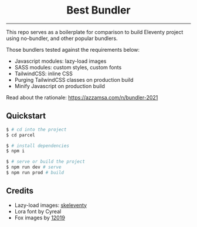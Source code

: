<div align="center">
<h1>Best Bundler</h1>

</div>

---

This repo serves as a boilerplate for comparison to build Eleventy project using
no-bundler, and other popular bundlers.

Those bundlers tested against the requirements below:

- Javascript modules: lazy-load images
- SASS modules: custom styles, custom fonts
- TailwindCSS: inline CSS
- Purging TailwindCSS classes on production build
- Minify Javascript on production build

Read about the rationale: https://azzamsa.com/n/bundler-2021

## Quickstart

``` bash
$ # cd into the project
$ cd parcel

$ # install dependencies
$ npm i

$ # serve or build the project
$ npm run dev # serve
$ npm run prod # build
```


## Credits

- Lazy-load images: [skeleventy](https://github.com/josephdyer/skeleventy)
- Lora font by Cyreal
- Fox images by [12019](https://pixabay.com/photos/fox-animal-wildlife-red-fox-furry-1883658/)
